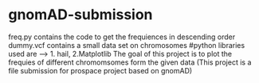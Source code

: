 # gnomAD-submission
freq.py contains the code to get the frequiences in descending order
dummy.vcf contains a small data set on chromosomes
#python libraries used are --> 1. hail, 2.Matplotlib
The goal of this project is to plot the frequies of different chromomsomes form the given data
(This project is a file submission for prospace project based on gnomAD)
